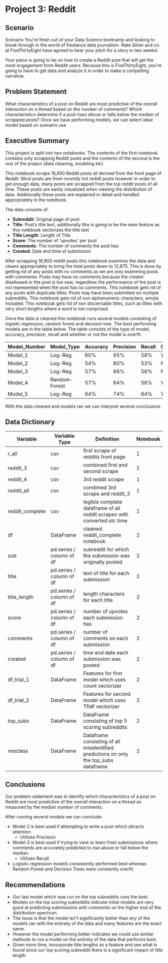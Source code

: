 # Project 3: Reddit


## Scenario

Scenario
You're fresh out of your Data Science bootcamp and looking to break through in the world of freelance data journalism. Nate Silver and co. at FiveThirtyEight have agreed to hear your pitch for a story in two weeks!

Your piece is going to be on how to create a Reddit post that will get the most engagement from Reddit users. Because this is FiveThirtyEight, you're going to have to get data and analyze it in order to make a compelling narrative.

## Problem Statement

What characteristics of a post on Reddit are most predictive of the overall interaction on a thread based on the number of comments? Which characteristics determine if a post rises above or falls below the median of scrapped posts? Once we have performing models, we can select ideal model based on scenario use

## Executive Summary

This project is split into two notebooks. The contents of the first notebook contains only scrapping Reddit posts and the contents of the second is the rest of the project (data cleaning, modeling etc)

This notebook scraps 16,900 Reddit posts all derived from the front page of Reddit. Most posts are from recently hot reddit posts however in order to get enough data, many posts are scrapped from the top reddit posts of all time. These posts are easily visualized when viewing the distribution of data. Additionally these posts are explained in detail and handled appropriately in the notebook.

The data consists of:
- **Subreddit**: Original page of post
- **Title**: Post’s title text, additionally this is going to be the main feature as this notebook vectorizes the title text
- **Title Length**: Length of Title
- **Score**: The number of 'upvotes' per post
- **Comments**: The number of comments the post has
- **Created**: Date and time of submission

After scrapping 16,900 reddit posts this notebook examines the data and cleans appropriately to bring the total posts down to 12,875. This is done by getting rid of any posts with no comments as we are only examining posts with comments. Posts may have no comments because the creator disallowed or the post is too new, regardless the performance of the post is not represented when the post has no comments. This notebook gets rid of any posts with duplicate titles: Posts may have been submitted on multiple subreddits. This notebook gets rid of non alphanumeric characters, emojis included. This notebook gets rid of non discernable titles, such as titles with very short lengths where a word is not comprised.

Once the data is cleaned this notebook runs several models consisting of logisitc regression, random forest and decision tree. The best performing models are in the table below. The table consists of the type of model, accuracy, precision, recall and whether or not the model is overfit.

|Model_Number|Model_Type|Accuracy|Precision|Recall|Overfit?|
|------------|----------|--------|---------|------|--------|
|Model_1|Log-Reg|60%|65%|58%|Yes|
|Model_2|Log-Reg|54%|80%|53%|No|
|Model_3|Log-Reg|57%|66%|56%|No|
|Model_4|Random-Forest|57%|64%|56%|Yes|
|Model_5|Log-Reg|64%|74%|64%|Yes|

With the data cleaned and models ran we can interpret several conclusions

## Data Dictionary
|Variable|Variable Type|Definition|Notebook|
|--------|-------------|----------|--------|
|r_all|csv|first scrape of reddits front page|1|
|reddit_3|csv|combined first and second scrape|1|
|reddit_4|csv|3rd reddit scrape|1|
|reddit_all|csv|combined 3rd scrape and reddit_3|1|
|reddit_complete|csv|legible complete dataframe of all reddit scrapes with converted utc time|1|
|df|DataFrame|cleaned reddit_complete notebook|2|
|sub|pd.series / column of df|subreddit for which the submission was originally posted|2|
|title|pd.series / column of df|text of title for each submission|2|
|title_length|pd.series / column of df|length characters for each title|2|
|score|pd.series / column of df|number of upvotes each submission has|2|
|comments|pd.series / column of df|number of comments on each submission|2|
|created|pd.series / column of df|time and date each submission was posted|2|
|df_trial_1|DataFrame|Features for first model which uses count vectorizer|2|
|df_trial_2|DataFrame|Features for second model which uses Tfidf vectorizer|2|
|top_subs|DataFrame|DataFrame consisting of top 5 scoring subreddits|2|
|misclass|DataFrame|Dataframe consisting of all misidentified predictions on only the top_subs dataframe|2|

## Conclusions
Our problem statement was to identify which characteristics of a post on Reddit are most predictive of the overall interaction on a thread as measured by the median number of comments.

After running several models we can conclude:
- Model 2 is best used if attempting to write a post which attracts attention
    - Utilizes Precision
- Model 3 is best used if trying to view or learn from submissions where comments are accurately predicted to rise above or fall below the median.
    - Utilizes Recall
- Logisitc regression models consistently performed best whereas Random Forest and Decision Trees were constantly overfit

## Recommendations
- Our last model which was run on the top subreddits runs the best. 
- Models on the top scoring subreddits indicate initial models are very good at predicting submissions with comments on the higher end of the distribution spectrum. 
- The issue is that the model isn't significantly better than any of the models ran with the entirety of the data and many features are the exact same. 
- However the model performing better indicates we could use similar methods to run a model on the entirety of the data that performs best.
- Given more time, incorporate title lengths as a feature and see what is found since our top scoring subreddit there is a significant impact of title length